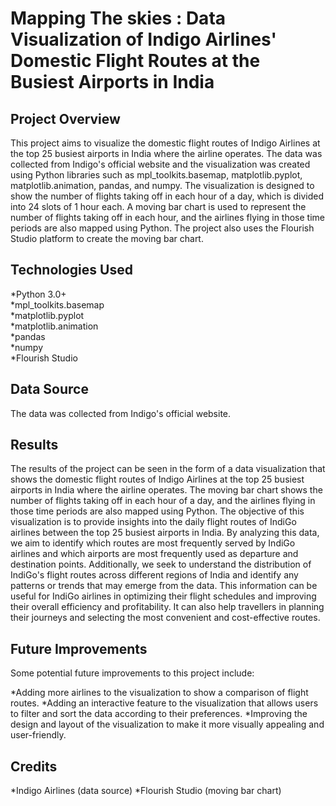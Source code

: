 # Mapping The skies : Data Visualization of Indigo Airlines' Domestic Flight Routes at the Busiest Airports in India


## Project Overview
This project aims to visualize the domestic flight routes of Indigo Airlines at the top 25 busiest airports in India where the airline operates. The data was collected from Indigo's official website and the visualization was created using Python libraries such as mpl_toolkits.basemap, matplotlib.pyplot, matplotlib.animation, pandas, and numpy.
The visualization is designed to show the number of flights taking off in each hour of a day, which is divided into 24 slots of 1 hour each. A moving bar chart is used to represent the number of flights taking off in each hour, and the airlines flying in those time periods are also mapped using Python.
The project also uses the Flourish Studio platform to create the moving bar chart.

## Technologies Used
*Python 3.0+ <br />
*mpl_toolkits.basemap <br />
*matplotlib.pyplot <br />
*matplotlib.animation <br />
*pandas <br />
*numpy <br />
*Flourish Studio <br />

## Data Source
The data was collected from Indigo's official website.


## Results
The results of the project can be seen in the form of a data visualization that shows the domestic flight routes of Indigo Airlines at the top 25 busiest airports in India where the airline operates. The moving bar chart shows the number of flights taking off in each hour of a day, and the airlines flying in those time periods are also mapped using Python.
The objective of this visualization is to provide insights into the daily flight routes of IndiGo airlines between the top 25 busiest airports in India. By analyzing this data, we aim to identify which routes are most frequently served by IndiGo airlines and which airports are most frequently used as departure and destination points. Additionally, we seek to understand the distribution of IndiGo's flight routes across different regions of India and identify any patterns or trends that may emerge from the data. This information can be useful for IndiGo airlines in optimizing their flight schedules and improving their overall efficiency and profitability. It can also help travellers in planning their journeys and selecting the most convenient and cost-effective routes.

## Future Improvements
Some potential future improvements to this project include:

*Adding more airlines to the visualization to show a comparison of flight routes.
*Adding an interactive feature to the visualization that allows users to filter and sort the data according to their preferences.
*Improving the design and layout of the visualization to make it more visually appealing and user-friendly.

## Credits
*Indigo Airlines (data source)
*Flourish Studio (moving bar chart)










